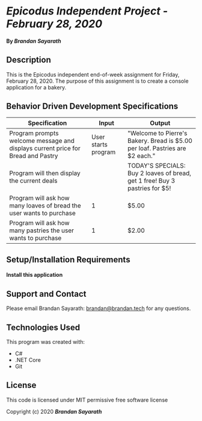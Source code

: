 # _Epicodus Independent Project - February 28, 2020_

#### By _**Brandan Sayarath**_

## Description

This is the Epicodus independent end-of-week assignment for Friday, February 28, 2020.  The purpose of this assignment is to create a console application for a bakery.  

## Behavior Driven Development Specifications

| Specification             | Input 	|     Output      |
|-------------------------	|-------	|----------------	|
| Program prompts welcome message and displays current price for Bread and Pastry| User starts program | "Welcome to Pierre's Bakery.  Bread is $5.00 per loaf.  Pastries are $2 each."|  
|Program will then display the current deals| | TODAY'S SPECIALS: Buy 2 loaves of bread, get 1 free!  Buy 3 pastries for $5!| 
| Program will ask how many loaves of bread the user wants to purchase| 1 | $5.00 |
|Program will ask how many pastries the user wants to purchase | 1 | $2.00 | 




## Setup/Installation Requirements

#### Install this application


## Support and Contact

Please email Brandan Sayarath: brandan@brandan.tech for any questions.

## Technologies Used

This program was created with:

* C#
* .NET Core
* Git

## License

This code is licensed under MIT permissive free software license

Copyright (c) 2020 **_Brandan Sayarath_**

